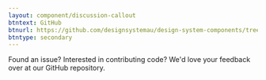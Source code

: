 ```yaml
---
layout: component/discussion-callout
btntext: GitHub
btnurl: https://github.com/designsystemau/design-system-components/tree/master/packages/inpage-nav
btntype: secondary
---
```


 Found an issue? Interested in contributing code? We'd love your feedback over at our GitHub repository.
